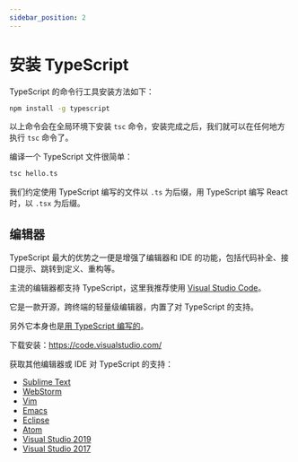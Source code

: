 ```yaml
---
sidebar_position: 2
---
```


# 安装 TypeScript

TypeScript 的命令行工具安装方法如下：

```bash
npm install -g typescript
```

以上命令会在全局环境下安装 `tsc` 命令，安装完成之后，我们就可以在任何地方执行 `tsc` 命令了。

编译一个 TypeScript 文件很简单：

```bash
tsc hello.ts
```

我们约定使用 TypeScript 编写的文件以 `.ts` 为后缀，用 TypeScript 编写 React 时，以 `.tsx` 为后缀。

## 编辑器

TypeScript 最大的优势之一便是增强了编辑器和 IDE 的功能，包括代码补全、接口提示、跳转到定义、重构等。

主流的编辑器都支持 TypeScript，这里我推荐使用 [Visual Studio Code](https://code.visualstudio.com/)。

它是一款开源，跨终端的轻量级编辑器，内置了对 TypeScript 的支持。

另外它本身也是[用 TypeScript 编写的](https://github.com/Microsoft/vscode/)。

下载安装：https://code.visualstudio.com/

获取其他编辑器或 IDE 对 TypeScript 的支持：

- [Sublime Text](https://github.com/Microsoft/TypeScript-Sublime-Plugin)
- [WebStorm](https://www.jetbrains.com/webstorm/)
- [Vim](https://github.com/Microsoft/TypeScript/wiki/TypeScript-Editor-Support#vim)
- [Emacs](https://github.com/ananthakumaran/tide)
- [Eclipse](https://github.com/palantir/eclipse-typescript)
- [Atom](https://atom.io/packages/atom-typescript)
- [Visual Studio 2019](https://marketplace.visualstudio.com/search?term=TypeScriptTeam&target=VS&category=All%20categories&vsVersion=vs2019&sortBy=UpdatedDate)
- [Visual Studio 2017](https://marketplace.visualstudio.com/search?term=TypeScriptTeam&target=VS&category=All%20categories&vsVersion=vs15&sortBy=UpdatedDate)
